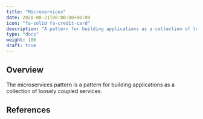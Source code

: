 ```yaml
---
title: "Microservices"
date: 2020-08-21T00:00:00+00:00
icon: "fa-solid fa-credit-card"
description: "A pattern for building applications as a collection of loosely coupled services."
type: "docs"
weight: 100
draft: true
---
```


## Overview

The microservices pattern is a pattern for building applications as a collection of loosely coupled services.

## References
